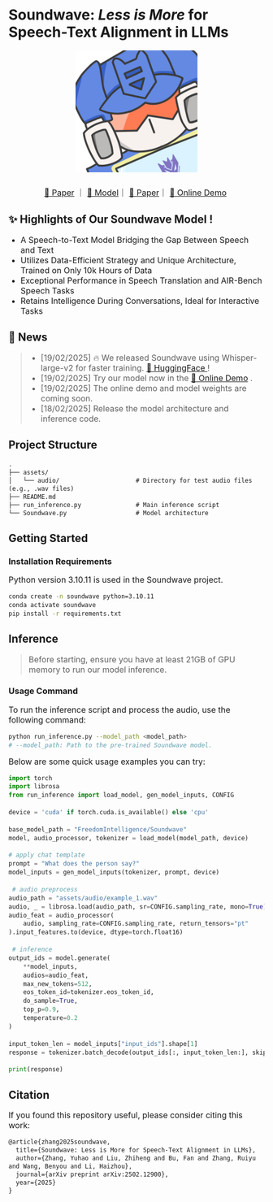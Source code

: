 # Soundwave: *Less is More* for Speech-Text Alignment in LLMs

<p align="center">
  <img src="assets/logo.png" style="width:240px; height:240px; margin-bottom:10px;"/>
</p>

<p align="center">
  <font size="3"><a href="https://huggingface.co/papers/2502.12900">🤗 Paper</a>&nbsp｜&nbsp<a href="https://huggingface.co/FreedomIntelligence/Soundwave">🤗 Model</a>｜&nbsp<a href="https://arxiv.org/abs/2502.12900">📃 Paper</a>｜&nbsp<a href="https://huggingface.co/spaces/FreedomIntelligence/SoundwaveDemo">📼 Online Demo</a>&nbsp</font>
</p>

<div>
  <h2>✨ Highlights of Our Soundwave Model !️</h2>
  <ul>
    <font size="3"><li>A Speech-to-Text Model Bridging the Gap Between Speech and Text</li></font>
    <font size="3"><li>Utilizes Data-Efficient Strategy and Unique Architecture, Trained on Only 10k Hours of Data</li></font>
    <font size="3"><li>Exceptional Performance in Speech Translation and AIR-Bench Speech Tasks</li></font>
    <font size="3"><li>Retains Intelligence During Conversations, Ideal for Interactive Tasks</li></font>
  </ul>
</div>


## 💌 News
> <ul>
>   <font size="3"><li>[19/02/2025] 🔥 We released Soundwave using Whisper-large-v2 for faster training. <a href="https://huggingface.co/FreedomIntelligence/Soundwave">🤗 HuggingFace </a> ! </li></font>
>   <font size="3"><li>[19/02/2025] Try our model now in the <a href="https://huggingface.co/spaces/FreedomIntelligence/SoundwaveDemo">📼 Online Demo</a> . </li></font>
>   <font size="3"><li>[19/02/2025] The online demo and model weights are coming soon. </li></font>
>   <font size="3"><li>[18/02/2025] Release the model architecture and inference code. </li></font>
> </ul>

## Project Structure
```
.
├── assets/
│   └── audio/                     # Directory for test audio files (e.g., .wav files)
├── README.md                      
├── run_inference.py               # Main inference script
└── Soundwave.py                   # Model architecture
```


## Getting Started

### Installation Requirements
<font size="3">Python version 3.10.11 is used in the Soundwave project.</font>
```bash
conda create -n soundwave python=3.10.11
conda activate soundwave
pip install -r requirements.txt 
```

## Inference
> <font size="3">Before starting, ensure you have at least 21GB of GPU memory to run our model inference.</font><br>

### Usage Command
<font size="3">To run the inference script and process the audio, use the following command:</font>
```bash
python run_inference.py --model_path <model_path>
# --model_path: Path to the pre-trained Soundwave model.
```

<font size="3">Below are some quick usage examples you can try:</font>
```python
import torch
import librosa
from run_inference import load_model, gen_model_inputs, CONFIG

device = 'cuda' if torch.cuda.is_available() else 'cpu'

base_model_path = "FreedomIntelligence/Soundwave"
model, audio_processor, tokenizer = load_model(model_path, device)

# apply chat template
prompt = "What does the person say?"
model_inputs = gen_model_inputs(tokenizer, prompt, device)

 # audio preprocess
audio_path = "assets/audio/example_1.wav"
audio, _ = librosa.load(audio_path, sr=CONFIG.sampling_rate, mono=True)
audio_feat = audio_processor(
    audio, sampling_rate=CONFIG.sampling_rate, return_tensors="pt"
).input_features.to(device, dtype=torch.float16)

 # inference
output_ids = model.generate(
    **model_inputs,
    audios=audio_feat,
    max_new_tokens=512,
    eos_token_id=tokenizer.eos_token_id,
    do_sample=True,
    top_p=0.9,
    temperature=0.2
)

input_token_len = model_inputs["input_ids"].shape[1]
response = tokenizer.batch_decode(output_ids[:, input_token_len:], skip_special_tokens=True)[0]

print(response)
```
## Citation
<font size="3">If you found this repository useful, please consider citing this work:</font>
```
@article{zhang2025soundwave,
  title={Soundwave: Less is More for Speech-Text Alignment in LLMs},
  author={Zhang, Yuhao and Liu, Zhiheng and Bu, Fan and Zhang, Ruiyu and Wang, Benyou and Li, Haizhou},
  journal={arXiv preprint arXiv:2502.12900},
  year={2025}
}
```